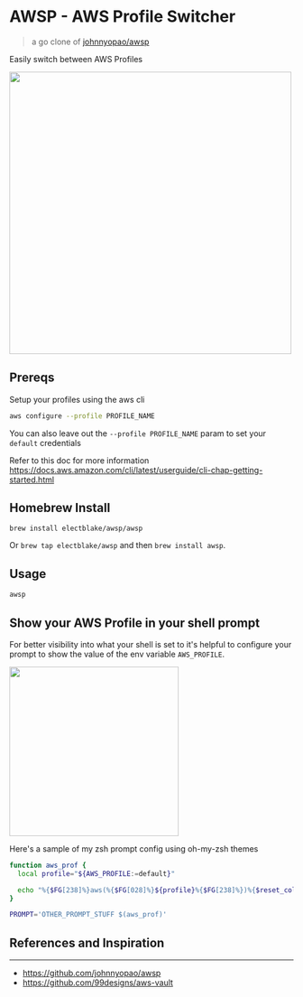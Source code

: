 # AWSP - AWS Profile Switcher

> a go clone of [johnnyopao/awsp](https://github.com/johnnyopao/awsp)

Easily switch between AWS Profiles

<img src="https://github.com/johnnyopao/awsp/raw/master/demo.gif" width="500">

## Prereqs
Setup your profiles using the aws cli

```sh
aws configure --profile PROFILE_NAME
```

You can also leave out the `--profile PROFILE_NAME` param to set your `default` credentials

Refer to this doc for more information
https://docs.aws.amazon.com/cli/latest/userguide/cli-chap-getting-started.html


## Homebrew Install

`brew install electblake/awsp/awsp`

Or `brew tap electblake/awsp` and then `brew install awsp`.

## Usage
```sh
awsp
```

## Show your AWS Profile in your shell prompt
For better visibility into what your shell is set to it's helpful to configure your prompt to show the value of the env variable `AWS_PROFILE`.

<img src="https://github.com/johnnyopao/awsp/raw/master/screenshot.png" width="300">

Here's a sample of my zsh prompt config using oh-my-zsh themes

```sh
function aws_prof {
  local profile="${AWS_PROFILE:=default}"

  echo "%{$FG[238]%}aws(%{$FG[028]%}${profile}%{$FG[238]%})%{$reset_color%} "
}
```

```sh
PROMPT='OTHER_PROMPT_STUFF $(aws_prof)'
```


## References and Inspiration
---
- https://github.com/johnnyopao/awsp
- https://github.com/99designs/aws-vault